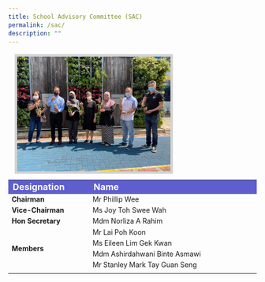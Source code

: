 ```yaml
---
title: School Advisory Committee (SAC)
permalink: /sac/
description: ""
---
```

<table >
<tbody >
		<thead>
            <tr>
               <td style="font-family:impact; font-size:25px" colspan="2"><img src="/images/SAC%20members.jpeg" style="border:5px solid lightgrey; width:65%"></td>
            </tr>
         </thead>
  <tr style="background-color:rgb(94,94, 207); font-weight: bold; font-size:18px; color:white">
		<td>Designation</td>
    <td>Name</td>
  </tr>
  <tr>
		<td style="font-weight:bold" width="150">Chairman</td>
    <td>Mr Phillip Wee</td>
  </tr>
  <tr>
		<td style="font-weight:bold">Vice-Chairman</td>
    <td>Ms Joy Toh Swee Wah</td>
  </tr>
  <tr>
		<td style="font-weight:bold">Hon Secretary</td>
    <td>Mdm Norliza A Rahim</td>
  </tr>
  <tr>
		<td rowspan=4  style="font-weight:bold">Members</td>
    <td>Mr Lai Poh Koon</td>
  </tr>
  <tr><td>Ms Eileen Lim Gek Kwan</td></tr>
	<tr><td>Mdm Ashirdahwani Binte Asmawi</td></tr>
	<tr><td>Mr Stanley Mark Tay Guan Seng</td></tr>
  </tr>
	<tr><td></td></tr>
</tbody>
</table>